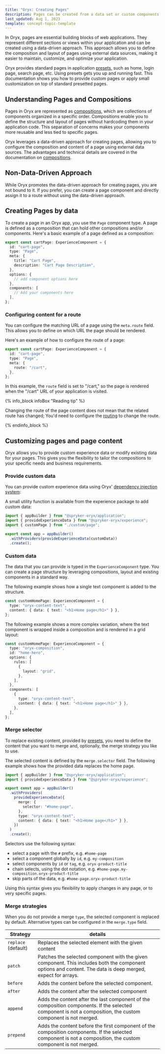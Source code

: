 ```yaml
---
title: "Oryx: Creating Pages"
description: Pages can be created from a data set or custom components
last_updated: Aug 1, 2023
template: concept-topic-template
---
```


In Oryx, pages are essential building blocks of web applications. They represent different sections or views within your application and can be created using a data-driven approach. This approach allows you to define the composition and layout of pages using external data sources, making it easier to maintain, customize, and optimize your application.

Oryx provides standard pages in application [presets](/docs/scos/dev/front-end-development/{{page.version}}/oryx/oryx-presets.html), such as home, login page, search page, etc. Using presets gets you up and running fast. This documentation shows you how to provide custom pages or apply small customization on top of standard presetted pages.

## Understanding Pages and Compositions

Pages in Oryx are represented as [compositions](/docs/scos/dev/front-end-development/{{page.version}}/oryx/building-pages/oryx-compositions.html), which are collections of components organized in a specific order. Compositions enable you to define the structure and layout of pages without hardcoding them in your application code. This separation of concerns makes your components more reusable and less tied to specific pages.

Oryx leverages a data-driven approach for creating pages, allowing you to configure the composition and content of a page using external data sources. The advantages and technical details are covered in the documentation on [compositions](/docs/scos/dev/front-end-development/{{page.version}}/oryx/oryx-compositions.html).

## Non-Data-Driven Approach

While Oryx promotes the data-driven approach for creating pages, you are not bound to it. If you prefer, you can create a page component and directly assign it to a route without using the data-driven approach.

## Creating Pages by data

To create a page in an Oryx app, you use the `Page` component type. A page is defined as a composition that can hold other compositions and/or components. Here's a basic example of a page defined as a composition:

```ts
export const cartPage: ExperienceComponent = {
  id: "cart-page",
  type: "Page",
  meta: {
    title: "Cart Page",
    description: "Cart Page Description",
  },
  options: {
    // add component options here
  },
  components: [
    // Add your components here
  ],
};
```

### Configuring content for a route

You can configure the matching URL of a page using the `meta.route` field. This allows you to define on which URL the page should be rendered.

Here's an example of how to configure the route of a page:

```ts
export const cartPage: ExperienceComponent = {
  id: "cart-page",
  type: "Page",
  meta: {
    route: "/cart",
  },
};
```

In this example, the `route` field is set to "/cart," so the page is rendered when the "/cart" URL of your application is visited.

{% info_block infoBox "Reading tip" %}

Changing the route of the page content does not mean that the related route has changed; You'd need to configure the [routing](/docs/scos/dev/front-end-development/{{page.version}}/oryx/oryx-routing.html) to change the route.

{% endinfo_block %}

## Customizing pages and page content

Oryx allows you to provide custom experience data or modify existing data for your pages. This gives you the flexibility to tailor the compositions to your specific needs and business requirements.

### Provide custom data

You can provide custom experience data using Oryx' [dependency injection system](/docs/scos/dev/front-end-development/{{page.version}}/oryx/dependency-injection/dependency-injection-providing-services.html):

A small utility function is available from the experience package to add custom data:

```ts
import { appBuilder } from "@spryker-oryx/application";
import { provideExperienceData } from "@spryker-oryx/experience";
import { customPage } from "./custom/page";

export const app = appBuilder()
  .withProviders(provideExperienceData(customData))
  .create();
```

### Custom data

The data that you can provide is typed in the `ExperienceComponent` type. You can create a page structure by leveraging compositions, layout and existing components in a standard way.

The following example shows how a single text component is added to the structure.

```ts
const customHomePage: ExperienceComponent = {
  type: "oryx-content-text",
  content: { data: { text: "<h1>Home page</h1>" } },
};
```

The following example shows a more complex variation, where the text component is wrapped inside a composition and is rendered in a grid layout:

```ts
const customHomePage: ExperienceComponent = {
  type: "oryx-composition",
  id: "home-hero",
  options: {
    rules: [
      {
        layout: "grid",
      },
    ],
  },
  components: [
    {
      type: "oryx-content-text",
      content: { data: { text: "<h1>Home page</h1>" } },
    },
  ],
};
```

### Merge selector

To replace existing content, provided by [presets](/docs/scos/dev/front-end-development/{{page.version}}/oryx/oryx-presets.html), you need to define the content that you want to merge and, optionally, the merge strategy you like to use.

The selected content is defined by the `merge.selector` field. The following example shows how the provided data replaces the home page.

```ts
import { appBuilder } from "@spryker-oryx/application";
import { provideExperienceData } from "@spryker-oryx/experience";

export const app = appBuilder()
  .withProviders(
    provideExperienceData({
      merge: {
        selector: "#home-page",
      },
      type: "oryx-content-text",
      content: { data: { text: "<h1>Home page</h1>" } },
    })
  )
  .create();
```

Selectors use the following syntax:

- select a page with the `#` prefix, e.g. `#home-page`
- select a component globally by `id`, e.g. `my-composition`
- select components by `id` or `tag`, e.g. `oryx-product-title`
- chain selects, using the dot notation, e.g. `#home-page.my-composition.oryx-product-title`
- skip parts of the data, e.g. `#home-page.oryx-product-title`

Using this syntax gives you flexibility to apply changes in any page, or to very specific pages.

### Merge strategies

When you do not provide a merge `type`, the selected component is replaced by default. Alternative types can be configured in the `merge.type` field.

| Strategy            | details                                                                                                                                                        |
| ------------------- | -------------------------------------------------------------------------------------------------------------------------------------------------------------- |
| `replace` (default) | Replaces the selected element with the given content                                                                                                           |
| `patch`             | Patches the selected component with the given component. This includes both the component options and content. The data is deep merged, expect for arrays.     |
| `before`            | Adds the content before the selected component.                                                                                                                |
| `after`             | Adds the content after the selected component                                                                                                                  |
| `append`            | Adds the content after the last component of the composition components. If the selected component is not a composition, the custom component is not merged.   |
| `prepend`           | Adds the content before the first component of the composition components. If the selected component is not a composition, the custom component is not merged. |
